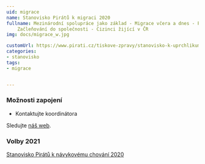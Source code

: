 ```yaml
---
uid: migrace
name: Stanovisko Pirátů k migraci 2020 
fullname: Mezinárodní spolupráce jako základ - Migrace včera a dnes - Prevence - Uprchlíci - Integrace cizinců - 
    Začleňování do společnosti - Cizinci žijící v ČR
img: docs/migrace_w.jpg

customUrl: https://www.pirati.cz/tiskove-zpravy/stanovisko-k-uprchlikum-2020.html
categories:
- stanovisko
tags:
- migrace


---
```



### Možnosti zapojení

* Kontaktujte koordinátora 

Sledujte [náš web](https://migrace.pirati.cz/).

### Volby 2021

[Stanovisko Pirátů k návykovému chování 2020](https://www.pirati.cz/program/temata/stanovisko-navykove-chovani/)